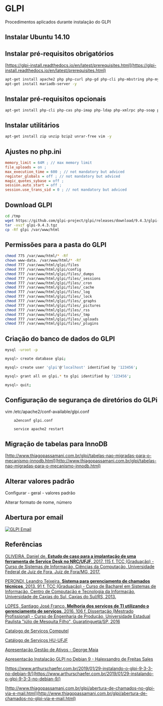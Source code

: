 # GLPI

Procedimentos aplicados durante instalação do GLPI

## Instalar Ubuntu 14.10

## **Instalar pré-requisitos obrigatórios**

[https://glpi-install.readthedocs.io/en/latest/prerequisites.html](https://glpi-install.readthedocs.io/en/latest/prerequisites.html)

```bash
apt-get install apache2 php php-curl php-gd php-cli php-mbstring php-mysql php-xml -y  
apt-get install mariadb-server -y

```

## **Instalar pré-requisitos opcionais**

```bash
apt-get install php-cli php-cas php-imap php-ldap php-xmlrpc php-soap php-snmp php-apcu -y
```

## **Instalar utilitários**

```bash
apt-get install zip unzip bzip2 unrar-free vim -y
```

## **Ajustes no php.ini**

```ini
memory_limit = 64M ; // max memory limit  
file_uploads = on ;  
max_execution_time = 600 ; // not mandatory but adviced  
register_globals = off ; // not mandatory but adviced  
magic_quotes_sybase = off ;  
session.auto_start = off ;  
session.use_trans_sid = 0 ; // not mandatory but adviced

```

## **Download GLPI**

```bash
cd /tmp  
wget https://github.com/glpi-project/glpi/releases/download/9.4.3/glpi-9.4.3.tgz 
tar -xvzf glpi-9.4.3.tgz  
cp -Rf glpi /var/www/html

```

## **Permissões para a pasta do GLPI**

```bash
chmod 775 /var/www/html/* -Rf
chown www-data. /var/www/html/* -Rf
chmod 777 /var/www/html/glpi/files
chmod 777 /var/www/html/glpi/config
chmod 777 /var/www/html/glpi/files/_dumps
chmod 777 /var/www/html/glpi/files/_sessions
chmod 777 /var/www/html/glpi/files/_cron
chmod 777 /var/www/html/glpi/files/_cache
chmod 777 /var/www/html/glpi/files/_log
chmod 777 /var/www/html/glpi/files/_lock
chmod 777 /var/www/html/glpi/files/_graphs
chmod 777 /var/www/html/glpi/files/_pictures
chmod 777 /var/www/html/glpi/files/_rss
chmod 777 /var/www/html/glpi/files/_tmp
chmod 777 /var/www/html/glpi/files/_uploads
chmod 777 /var/www/html/glpi/files/_plugins
```

## **Criação do banco de dados do GLPI**

```bash
mysql -uroot -p  

mysql> create database glpi;

mysql> create user 'glpi'@'localhost' identified by '123456';

mysql> grant all on glpi.* to glpi identified by '123456';

mysql> quit;

```

## **Configuração de segurança de diretórios do GLPi**

 vim /etc/apache2/conf-available/glpi.conf

        a2enconf glpi.conf
    
        service apache2 restart

## Migração de tabelas para InnoDB

[http://www.thiagopassamani.com.br/glpi/tabelas-nao-migradas-para-o-mecanismo-innodb.html](http://www.thiagopassamani.com.br/glpi/tabelas-nao-migradas-para-o-mecanismo-innodb.html)

## Alterar valores padrão

Configurar - geral - valores padrão

Alterar formato de nome, número


## Abertura por email

[![GLPI Email](https://img.youtube.com/vi/toiG6f6TETU/0.jpg)](https://www.youtube.com/watch?v=toiG6f6TETU&feature=emb_logo)

## Referências

[OLIVEIRA, Daniel de. **Estudo de caso para a implantação de uma ferramenta de Service Desk no NRC/UFJF**. 2017. 115 f. TCC (Graduação) - Curso de Sistemas de Informação, Ciências da Computação, Universidade Federal de Juiz de Fora, Juiz de Fora/MG, 2017.](docs/TCC_danieldeoliveira.pdf)

[PERONDI, Leandro Teixeira. **Sistema para gerenciamento de chamados técnicos**. 2013. 91 f. TCC (Graduação) - Curso de Bacharel em Sistemas de Informação, Centro de Computação e Tecnologia da Informação, Universidade de Caxias do Sul, Caxias do Sul/RS, 2013.](docs/TCC_leandroteixeiraperondi.pdf)

[LOPES, Santiago José Franco. **Melhoria dos serviços de TI utilizando o gerenciamento de serviços**. 2016. 106 f. Dissertação (Mestrado Profissional) - Curso de Engenharia de Produção, Universidade Estadual Paulista "júlio de Mesquita Filho", Guaratinguetá/SP, 2016](docs/TCC_santianojosefrancolopes.pdf)

[Catalogo de Serviços Computel](docs/Catalogo_de_Servicos_Computel.pdf)

[Catálogo de Serviços HU-UFJF](docs/Catalogo_Servicos_HU-UFJF.pdf)

[Apresentação Gestão de Ativos - George Maia](docs/Gestao_de_ativos_georgemaia.pdf)

[Apresentação Instalação GLPI no Debian 9 - Halexsandro de Freitas Sales](https://pt.slideshare.net/halexsandro/glpi-debian-9)

[https://www.arthurschaefer.com.br/2019/01/29-instalando-o-glpi-9-3-3-no-debian-9/](https://www.arthurschaefer.com.br/2019/01/29-instalando-o-glpi-9-3-3-no-debian-9/)

[http://www.thiagopassamani.com.br/glpi/abertura-de-chamados-no-glpi-via-e-mail.html](http://www.thiagopassamani.com.br/glpi/abertura-de-chamados-no-glpi-via-e-mail.html)
